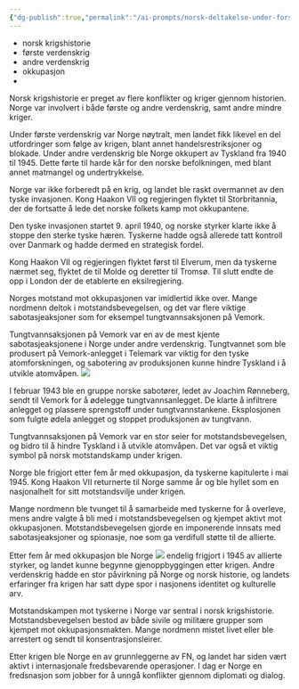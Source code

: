 ```yaml
---
{"dg-publish":true,"permalink":"/ai-prompts/norsk-deltakelse-under-forste-verdenskrig-en-historisk-gjennomgang/","tags":["public","ai"],"noteIcon":"1","created":"","updated":""}
---
```



- norsk krigshistorie
- første verdenskrig
- andre verdenskrig
- okkupasjon
-

Norsk krigshistorie er preget av flere konflikter og kriger gjennom historien. Norge var involvert i både første og andre verdenskrig, samt andre mindre kriger.

Under første verdenskrig var Norge nøytralt, men landet fikk likevel en del utfordringer som følge av krigen, blant annet handelsrestriksjoner og blokade. Under andre verdenskrig ble Norge okkupert av Tyskland fra 1940 til 1945. Dette førte til harde kår for den norske befolkningen, med blant annet matmangel og undertrykkelse.

Norge var ikke forberedt på en krig, og landet ble raskt overmannet av den tyske invasjonen. Kong Haakon VII og regjeringen flyktet til Storbritannia, der de fortsatte å lede det norske folkets kamp mot okkupantene.

Den tyske invasjonen startet 9. april 1940, og norske styrker klarte ikke å stoppe den sterke tyske hæren. Tyskerne hadde også allerede tatt kontroll over Danmark og hadde dermed en strategisk fordel.

Kong Haakon VII og regjeringen flyktet først til Elverum, men da tyskerne nærmet seg, flyktet de til Molde og deretter til Tromsø. Til slutt endte de opp i London der de etablerte en eksilregjering.

Norges motstand mot okkupasjonen var imidlertid ikke over. Mange nordmenn deltok i motstandsbevegelsen, og det var flere viktige sabotasjeaksjoner som for eksempel tungtvannsaksjonen på Vemork.

Tungtvannsaksjonen på Vemork var en av de mest kjente sabotasjeaksjonene i Norge under andre verdenskrig. Tungtvannet som ble produsert på Vemork-anlegget i Telemark var viktig for den tyske atomforskningen, og sabotering av produksjonen kunne hindre Tyskland i å utvikle atomvåpen.
![](/img/user/attachments/img-SymU2TsCKnaMTt5LVOja3vHs.png)

I februar 1943 ble en gruppe norske sabotører, ledet av Joachim Rønneberg, sendt til Vemork for å ødelegge tungtvannsanlegget. De klarte å infiltrere anlegget og plassere sprengstoff under tungtvannstankene. Eksplosjonen som fulgte ødela anlegget og stoppet produksjonen av tungtvann.

Tungtvannsaksjonen på Vemork var en stor seier for motstandsbevegelsen, og bidro til å hindre Tyskland i å utvikle atomvåpen. Det var også et viktig symbol på norsk motstandskamp under krigen.

Norge ble frigjort etter fem år med okkupasjon, da tyskerne kapitulerte i mai 1945. Kong Haakon VII returnerte til Norge samme år og ble hyllet som en nasjonalhelt for sitt motstandsvilje under krigen.

Mange nordmenn ble tvunget til å samarbeide med tyskerne for å overleve, mens andre valgte å bli med i motstandsbevegelsen og kjempet aktivt mot okkupasjonen. Motstandsbevegelsen gjorde en imponerende innsats med sabotasjeaksjoner og spionasje, noe som ga verdifull støtte til de allierte.

Etter fem år med okkupasjon ble Norge
![](/img/user/attachments/img-zwhK5MoNUfrbakLxa0TDCcj8.png) endelig frigjort i 1945 av allierte styrker, og landet kunne begynne gjenoppbyggingen etter krigen. Andre verdenskrig hadde en stor påvirkning på Norge og norsk historie, og landets erfaringer fra krigen har satt dype spor i nasjonens identitet og kulturelle arv.

Motstandskampen mot tyskerne i Norge var sentral i norsk krigshistorie. Motstandsbevegelsen bestod av både sivile og militære grupper som kjempet mot okkupasjonsmakten. Mange nordmenn mistet livet eller ble arrestert og sendt til konsentrasjonsleirer.

Etter krigen ble Norge en av grunnleggerne av FN, og landet har siden vært aktivt i internasjonale fredsbevarende operasjoner. I dag er Norge en fredsnasjon som jobber for å unngå konflikter gjennom diplomati og dialog.